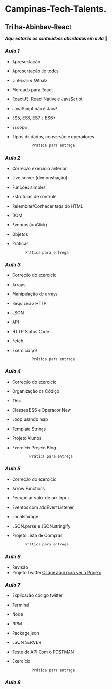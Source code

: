 # Campinas-Tech-Talents.
## Trilha-Abinbev-React 

***Aqui estarão os conteúdoss abordados em aula*** 👀


 ### *Aula 1*
 
* Apresentação
* Apresentação de todos
* Linkedin e Github 
* Mercado para React
* ReactJS, React Native e JavaScript
* JavaScript não é Java!
* ES5, ES6, ES7 e ES6+
* Escopo
* Tipos de dados, conversão e operadores

               Prática para entrega
 

 ### *Aula 2*
 
 * Correção exercício anterior
 * Live server (demonstração)
 * Funções simples
 * Estruturas de controle
 * Relembrar/Conhecer tags do HTML
 * DOM
 * Eventos (onClick)
 * Objetos
 * Práticas
 
             Prática para entrega

 
  ### *Aula 3*
 
 * Correção do exercício
 * Arrays
 * Manipulação de arrays
 * Requisição HTTP
 * JSON
 * API
 * HTTP Status Code
 * Fetch
 * Exercício \o/ 
   
                Prática para entrega

### *Aula 4*
  * Correção do exercício
  * Organização de Código
  * This
  * Classes ES6 e Operador New
  * Loop usando map
  * Template Strings
  * Projeto Alunos
  * Exercício Projeto Blog


                Prática para entrega

### *Aula 5*

   * Correção do exercício
   * Arrow Functions
   * Recuperar valor de um input
   * Eventos com addEventListener
   * Localstorage
   * JSON.parse e JSON.stringify
   *  Projeto Lista de Compras


                Prática para entrega
                
### *Aula 6*
   * Revisão
   * Projeto Twitter
   <a href="https://github.com/Rafael-Yokoyama/Projetos-Trilha-Abinbev-React/tree/main/twitter-clone"> Clique aqui para ver o Projeto </a> 

              

### *Aula 7*


   *  Explicação código twitter
   *  Terminal
   * Node 
   * NPM
   * Package.json
   * JSON SERVER
   * Teste de API Com o POSTMAN
   * Exercício



  
               
               
                  Prática para entrega
### *Aula 8*

